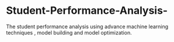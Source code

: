 # Student-Performance-Analysis-
The student performance analysis using advance machine learning techniques , model building and model optimization.

